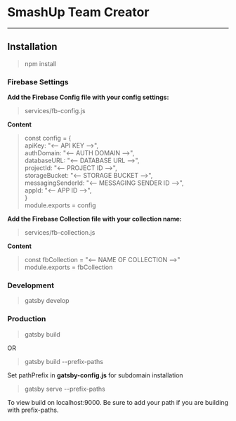 # SmashUp Team Creator

---

## Installation

> npm install

### Firebase Settings

**Add the Firebase Config file with your config settings:**

> services/fb-config.js

**Content**

> const config = {\
>  apiKey: "<-- API KEY -->",\
>  authDomain: "<-- AUTH DOMAIN -->",\
> databaseURL: "<-- DATABASE URL -->",\
> projectId: "<-- PROJECT ID -->",\
> storageBucket: "<-- STORAGE BUCKET -->",\
> messagingSenderId: "<-- MESSAGING SENDER ID -->",\
> appId: "<-- APP ID -->",\
> }\
> module.exports = config

**Add the Firebase Collection file with your collection name:**

> services/fb-collection.js

**Content**

> const fbCollection = "<-- NAME OF COLLECTION -->"\
> module.exports = fbCollection

### Development

> gatsby develop

### Production

> gatsby build

OR

> gatsby build --prefix-paths

Set pathPrefix in **gatsby-config.js** for subdomain installation

> gatsby serve --prefix-paths

To view build on localhost:9000. Be sure to add your path if you are building with prefix-paths.

